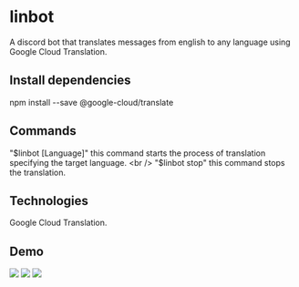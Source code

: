 # linbot
A discord bot that translates messages from english to any language using Google Cloud Translation.

## Install dependencies
npm install --save @google-cloud/translate

## Commands
"$linbot [Language]" this command starts the process of translation specifying the target language. <br />
"$linbot stop" this command stops the translation.
 
## Technologies
 Google Cloud Translation. <br />
 
## Demo
![](https://github.com/byronxc/linbot/blob/main/img/Gif%201.gif)
![](https://github.com/byronxc/linbot/blob/main/img/Gif%202.gif)
![](https://github.com/byronxc/linbot/blob/main/img/Gif%203.gif)


